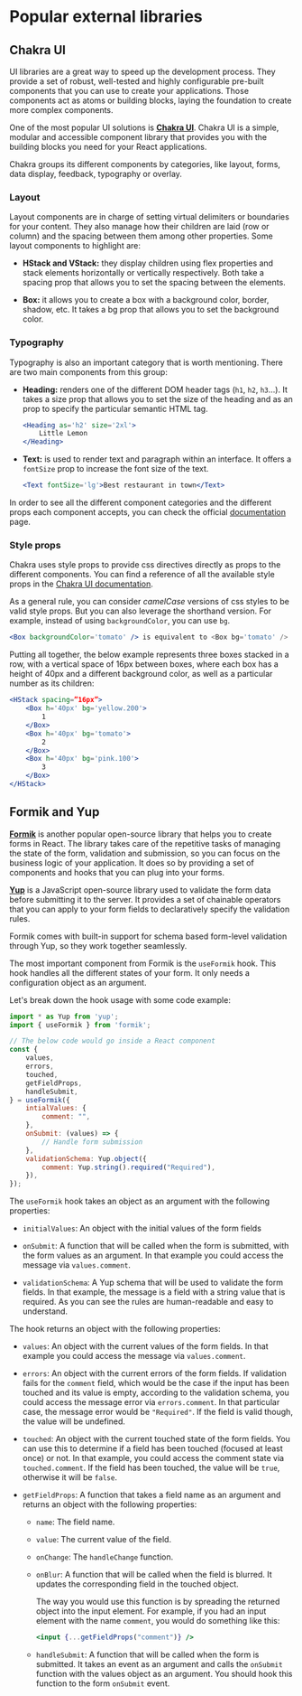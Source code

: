 # Popular external libraries

## Chakra UI

UI libraries are a great way to speed up the development process. They provide a set of robust, well-tested and highly configurable pre-built components that you can use to create your applications. Those components act as atoms or building blocks, laying the foundation to create more complex components.

One of the most popular UI solutions is __[Chakra UI](https://chakra-ui.com/)__. Chakra UI is a simple, modular and accessible component library that provides you with the building blocks you need for your React applications.

Chakra groups its different components by categories, like layout, forms, data display, feedback, typography or overlay.

### Layout

Layout components are in charge of setting virtual delimiters or boundaries for your content. They also manage how their children are laid (row or column) and the spacing between them among other properties. Some layout components to highlight are:

- __HStack and VStack:__ they display children using flex properties and stack elements horizontally or vertically respectively. Both take a spacing prop that allows you to set the spacing between the elements.

- __Box:__ it allows you to create a box with a background color, border, shadow, etc. It takes a bg prop that allows you to set the background color.

### Typography

Typography is also an important category that is worth mentioning. There are two main components from this group:

- __Heading:__ renders one of the different DOM header tags (`h1`, `h2`, `h3`…). It takes a size prop that allows you to set the size of the heading and as an prop to specify the particular semantic HTML tag.
    ```jsx
    <Heading as='h2' size='2xl'>
        Little Lemon
    </Heading>
    ```

- __Text:__ is used to render text and paragraph within an interface. It offers a `fontSize` prop to increase the font size of the text.
    ```jsx
    <Text fontSize='lg'>Best restaurant in town</Text>
    ```

In order to see all the different component categories and the different props each component accepts, you can check the official [documentation](https://chakra-ui.com/docs/components) page.

### Style props

Chakra uses style props to provide css directives directly as props to the different components. You can find a reference of all the available style props in the [Chakra UI documentation](https://chakra-ui.com/docs/styled-system/style-props).

As a general rule, you can consider _camelCase_ versions of css styles to be valid style props. But you can also leverage the shorthand version. For example, instead of using `backgroundColor`, you can use `bg`.

```jsx
<Box backgroundColor='tomato' /> is equivalent to <Box bg='tomato' />
```

Putting all together, the below example represents three boxes stacked in a row, with a vertical space of 16px between boxes, where each box has a height of 40px and a different background color, as well as a particular number as its children:

```jsx
<HStack spacing=”16px”>
    <Box h='40px' bg='yellow.200'>
        1
    </Box>
    <Box h='40px' bg='tomato'>
        2
    </Box>
    <Box h='40px' bg='pink.100'>
        3
    </Box>
</HStack>
```

## Formik and Yup

__[Formik](https://formik.org/docs/overview)__ is another popular open-source library that helps you to create forms in React. The library takes care of the repetitive tasks of managing the state of the form, validation and submission, so you can focus on the business logic of your application. It does so by providing a set of components and hooks that you can plug into your forms.

__[Yup](https://github.com/jquense/yup)__ is a JavaScript open-source library used to validate the form data before submitting it to the server. It provides a set of chainable operators that you can apply to your form fields to declaratively specify the validation rules.

Formik comes with built-in support for schema based form-level validation through Yup, so they work together seamlessly.

The most important component from Formik is the `useFormik` hook. This hook handles all the different states of your form. It only needs a configuration object as an argument.

Let's break down the hook usage with some code example:

```jsx
import * as Yup from 'yup';
import { useFormik } from 'formik';

// The below code would go inside a React component
const {
    values,
    errors,
    touched,
    getFieldProps,
    handleSubmit,
} = useFormik({
    intialValues: {
        comment: "",
    },
    onSubmit: (values) => {
        // Handle form submission
    },
    validationSchema: Yup.object({
        comment: Yup.string().required("Required"),
    }),
});
```

The `useFormik` hook takes an object as an argument with the following properties:

- `initialValues`: An object with the initial values of the form fields 

- `onSubmit`: A function that will be called when the form is submitted, with the form values as an argument. In that example you could access the message via `values.comment`.

- `validationSchema`: A Yup schema that will be used to validate the form fields. In that example, the message is a field with a string value that is required. As you can see the rules are human-readable and easy to understand. 

The hook returns an object with the following properties:

- `values`: An object with the current values of the form fields. In that example you could access the message via `values.comment`.

- `errors`: An object with the current errors of the form fields. If validation fails for the `comment` field, which would be the case if the input has been touched and its value is empty, according to the validation schema, you could access the message error via `errors.comment`. In that particular case, the message error would be `"Required"`. If the field is valid though, the value will be undefined.

- `touched`: An object with the current touched state of the form fields. You can use this to determine if a field has been touched (focused at least once) or not. In that example, you could access the comment state via `touched.comment`. If the field has been touched, the value will be `true`, otherwise it will be `false`.

- `getFieldProps`: A function that takes a field name as an argument and returns an object with the following properties: 
    
    - `name`: The field name.

    - `value`: The current value of the field.

    - `onChange`: The `handleChange` function.

    - `onBlur`: A function that will be called when the field is blurred. It updates the corresponding field in the touched object. 

        The way you would use this function is by spreading the returned object into the input element. For example, if you had an input element with the name `comment`, you would do something like this:

        ```jsx
        <input {...getFieldProps("comment")} />
        ```

    - `handleSubmit`: A function that will be called when the form is submitted. It takes an event as an argument and calls the `onSubmit` function with the values object as an argument. You should hook this function to the form `onSubmit` event.

